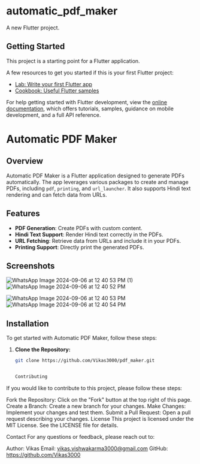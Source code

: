 # automatic_pdf_maker

A new Flutter project.

## Getting Started

This project is a starting point for a Flutter application.

A few resources to get you started if this is your first Flutter project:

- [Lab: Write your first Flutter app](https://docs.flutter.dev/get-started/codelab)
- [Cookbook: Useful Flutter samples](https://docs.flutter.dev/cookbook)

For help getting started with Flutter development, view the
[online documentation](https://docs.flutter.dev/), which offers tutorials,
samples, guidance on mobile development, and a full API reference.

# Automatic PDF Maker

## Overview

Automatic PDF Maker is a Flutter application designed to generate PDFs automatically. The app leverages various packages to create and manage PDFs, including `pdf`, `printing`, and `url_launcher`. It also supports Hindi text rendering and can fetch data from URLs.

## Features

- **PDF Generation**: Create PDFs with custom content.
- **Hindi Text Support**: Render Hindi text correctly in the PDFs.
- **URL Fetching**: Retrieve data from URLs and include it in your PDFs.
- **Printing Support**: Directly print the generated PDFs.

## Screenshots
![WhatsApp Image 2024-09-06 at 12 40 53 PM (1)](https://github.com/user-attachments/assets/c5c548d2-53f8-4cd6-b492-62d34aa0bdbf)          ![WhatsApp Image 2024-09-06 at 12 40 52 PM](https://github.com/user-attachments/assets/1ab1adba-28cc-47f6-a3c6-d0ce84734632)


![WhatsApp Image 2024-09-06 at 12 40 53 PM](https://github.com/user-attachments/assets/60defe3b-e3c5-49fe-96ac-1a2a291eed92)         ![WhatsApp Image 2024-09-06 at 12 40 54 PM](https://github.com/user-attachments/assets/f032bc4d-6f75-4559-9d9e-3e84b5706374)



 

 

## Installation

To get started with Automatic PDF Maker, follow these steps:

1. **Clone the Repository:**

   ```bash
   git clone https://github.com/Vikas3000/pdf_maker.git


   Contributing
If you would like to contribute to this project, please follow these steps:

Fork the Repository: Click on the "Fork" button at the top right of this page.
Create a Branch: Create a new branch for your changes.
Make Changes: Implement your changes and test them.
Submit a Pull Request: Open a pull request describing your changes.
License
This project is licensed under the MIT License. See the LICENSE file for details.

Contact
For any questions or feedback, please reach out to:

Author: Vikas
Email: vikas.vishwakarma3000@gmail.com
GitHub: https://github.com/Vikas3000
